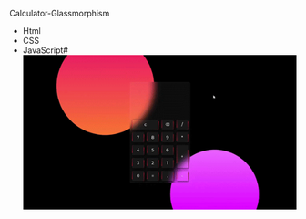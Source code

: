 Calculator-Glassmorphism
   * Html
   * CSS
   * JavaScript#
![Image text](https://github.com/SergioRodas/Calculator-Glassmorphism/blob/main/Calculator.gif)


   